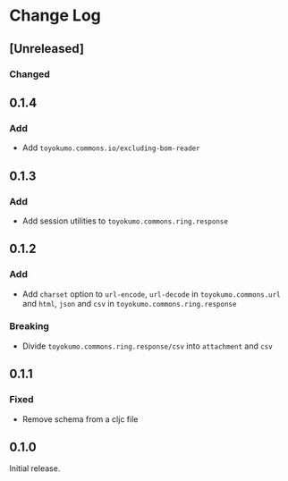 # Change Log

## [Unreleased]
### Changed

## 0.1.4
### Add
- Add `toyokumo.commons.io/excluding-bom-reader`

## 0.1.3
### Add
- Add session utilities to `toyokumo.commons.ring.response`

## 0.1.2
### Add
- Add `charset` option to `url-encode`, `url-decode` in `toyokumo.commons.url` and `html`, `json` and `csv` in `toyokumo.commons.ring.response`

### Breaking
- Divide `toyokumo.commons.ring.response/csv` into `attachment` and `csv`

## 0.1.1
### Fixed
- Remove schema from a cljc file

## 0.1.0
Initial release.
